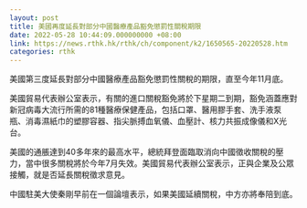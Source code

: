 ```yaml
---
layout: post
title: 美國再度延長對部分中國醫療產品豁免懲罰性關稅期限
date: 2022-05-28 10:44:09.000000000 +08:00
link: https://news.rthk.hk/rthk/ch/component/k2/1650565-20220528.htm
categories: rthk
---
```


美國第三度延長對部分中國醫療產品豁免懲罰性關稅的期限，直至今年11月底。

美國貿易代表辦公室表示，有關的進口關稅豁免將於下星期二到期，豁免涵蓋應對新冠病毒大流行所需的81種醫療保健產品，包括口罩、醫用膠手套、洗手液泵瓶、消毒濕紙巾的塑膠容器、指尖脈搏血氧儀、血壓計、核力共振成像儀和X光台。

美國的通脹達到40多年來的最高水平，總統拜登面臨取消向中國徵收關稅的壓力，當中很多關稅將於今年7月失效。美國貿易代表辦公室表示，正與企業及公眾接觸，就是否延長關稅徵求意見。

中國駐美大使秦剛早前在一個論壇表示，如果美國延續關稅，中方亦將奉陪到底。
